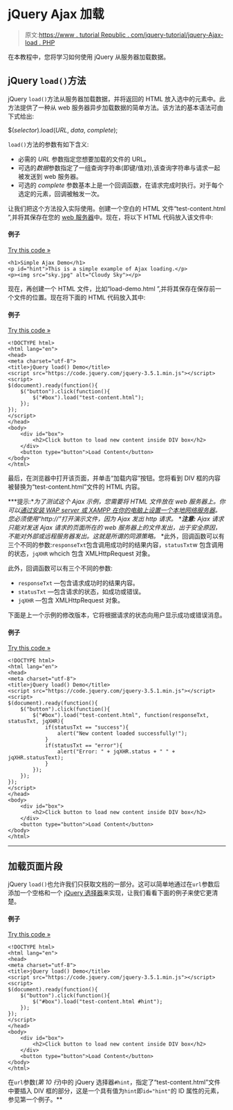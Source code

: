 # jQuery Ajax 加载

> 原文:[https://www . tutorial Republic . com/jquery-tutorial/jquery-Ajax-load . PHP](https://www.tutorialrepublic.com/jquery-tutorial/jquery-ajax-load.php)

在本教程中，您将学习如何使用 jQuery 从服务器加载数据。

## jQuery `load()`方法

jQuery `load()`方法从服务器加载数据，并将返回的 HTML 放入选中的元素中。此方法提供了一种从 web 服务器异步加载数据的简单方法。该方法的基本语法可由下式给出:

$(*selector*).load(*URL*, *data*, *complete*);

`load()`方法的参数有如下含义:

*   必需的 *URL* 参数指定您想要加载的文件的 URL。
*   可选的*数据*参数指定了一组查询字符串(即键/值对),该查询字符串与请求一起被发送到 web 服务器。
*   可选的 *complete* 参数基本上是一个回调函数，在请求完成时执行。对于每个选定的元素，回调被触发一次。

让我们把这个方法投入实际使用。创建一个空白的 HTML 文件“test-content.html ”,并将其保存在您的 [web 服务器](/php-tutorial/php-get-started.php)中。现在，将以下 HTML 代码放入该文件中:

#### 例子

[Try this code »](../codelab.php?topic=jquery&file=load-content-inside-an-element-from-a-file "Try this code using online Editor")

```
<h1>Simple Ajax Demo</h1>
<p id="hint">This is a simple example of Ajax loading.</p>
<p><img src="sky.jpg" alt="Cloudy Sky"></p>
```

现在，再创建一个 HTML 文件，比如“load-demo.html ”,并将其保存在保存前一个文件的位置。现在将下面的 HTML 代码放入其中:

#### 例子

[Try this code »](../codelab.php?topic=jquery&file=load-content-inside-an-element-from-a-file "Try this code using online Editor")

```
<!DOCTYPE html>
<html lang="en">
<head>
<meta charset="utf-8">
<title>jQuery load() Demo</title>
<script src="https://code.jquery.com/jquery-3.5.1.min.js"></script>
<script>
$(document).ready(function(){
    $("button").click(function(){
        $("#box").load("test-content.html");
    });
});
</script>
</head>
<body>
    <div id="box">
        <h2>Click button to load new content inside DIV box</h2>
    </div>
    <button type="button">Load Content</button>
</body>
</html>
```

最后，在浏览器中打开该页面，并单击“加载内容”按钮。您将看到 DIV 框的内容被替换为“test-content.html”文件的 HTML 内容。

 ***提示:**为了测试这个 Ajax 示例，您需要将 HTML 文件放在 web 服务器上。你可以[通过安装 WAP server 或 XAMPP 在你的电脑上设置一个本地网络服务器](../php-tutorial/php-get-started.php)。您必须使用“http://”打开演示文件，因为 Ajax 发出 http 请求。*  ****注意:** Ajax 请求只能对发送 Ajax 请求的页面所在的 web 服务器上的文件发出，出于安全原因，不能对外部或远程服务器发出。这就是所谓的同源策略。*  *此外，回调函数可以有三个不同的参数:`responseTxt`包含调用成功时的结果内容，`statusTxt`w 包含调用的状态，`jqXHR` whcich 包含 XMLHttpRequest 对象。

此外，回调函数可以有三个不同的参数:

*   `responseTxt` —包含请求成功时的结果内容。
*   `statusTxt` —包含请求的状态，如成功或错误。
*   `jqXHR` —包含 XMLHttpRequest 对象。

下面是上一个示例的修改版本，它将根据请求的状态向用户显示成功或错误消息。

#### 例子

[Try this code »](../codelab.php?topic=jquery&file=execute-code-based-upon-load-request-response "Try this code using online Editor")

```
<!DOCTYPE html>
<html lang="en">
<head>
<meta charset="utf-8">
<title>jQuery load() Demo</title>
<script src="https://code.jquery.com/jquery-3.5.1.min.js"></script>
<script>
$(document).ready(function(){
    $("button").click(function(){
        $("#box").load("test-content.html", function(responseTxt, statusTxt, jqXHR){
            if(statusTxt == "success"){
                alert("New content loaded successfully!");
            }
            if(statusTxt == "error"){
                alert("Error: " + jqXHR.status + " " + jqXHR.statusText);
            }
        });
    });
});
</script>
</head>
<body>
    <div id="box">
        <h2>Click button to load new content inside DIV box</h2>
    </div>
    <button type="button">Load Content</button>
</body>
</html>
```

* * *

## 加载页面片段

jQuery `load()`也允许我们只获取文档的一部分。这可以简单地通过在`url`参数后添加一个空格和一个 [jQuery 选择器](#)来实现，让我们看看下面的例子来使它更清楚。

#### 例子

[Try this code »](../codelab.php?topic=jquery&file=load-content-of-selected-element-from-a-file "Try this code using online Editor")

```
<!DOCTYPE html>
<html lang="en">
<head>
<meta charset="utf-8">
<title>jQuery load() Demo</title>
<script src="https://code.jquery.com/jquery-3.5.1.min.js"></script>
<script>
$(document).ready(function(){
    $("button").click(function(){
        $("#box").load("test-content.html #hint");
    });
});
</script>
</head>
<body>
    <div id="box">
        <h2>Click button to load new content inside DIV box</h2>
    </div>
    <button type="button">Load Content</button>
</body>
</html>
```

在`url`参数(*第 10 行*)中的 jQuery 选择器`#hint`，指定了“test-content.html”文件中要插入 DIV 框的部分，这是一个具有值为`hint`即`id="hint"`的 ID 属性的元素，参见第一个例子。**